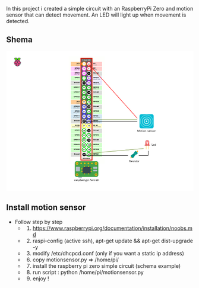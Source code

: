 In this project i created a simple circuit with an RaspberryPi Zero and motion sensor that can detect movement. An LED will light up when movement is detected.

## Shema
![](motionsensor-schema.png)

## Install motion sensor
- Follow step by step
    - 1) https://www.raspberrypi.org/documentation/installation/noobs.md
    - 2) raspi-config (active ssh), apt-get update && apt-get dist-upgrade -y
    - 3) modify /etc/dhcpcd.conf (only if you want a static ip address)
    - 6) copy motionsensor.py => /home/pi/
    - 7) install the raspberry pi zero simple circuit (schema example)
    - 8) run script : python /home/pi/motionsensor.py
    - 9) enjoy !
